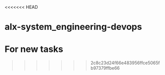<<<<<<< HEAD

# alx-system_engineering-devops
For new tasks
=======
>>>>>>> 2c8c23d24f66e483956ffce5065fb97379ffbe66
